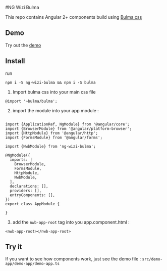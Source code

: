 #NG Wizi Bulma

This repo contains Angular 2+ components build using [Bulma css](http://bulma.io/)

## Demo

Try out the [demo](https://ng-wizi-bulma.firebaseapp.com/)

## Install

run 
```
npm i -S ng-wizi-bulma && npm i -S bulma

```

1. Import bulma css into your main css file

```
@import '~bulma/bulma';

```

2. import the module into your app module : 

````

import {ApplicationRef, NgModule} from '@angular/core';
import {BrowserModule} from '@angular/platform-browser';
import {HttpModule} from '@angular/http';
import {FormsModule} from '@angular/forms';

import {NwbModule} from 'ng-wizi-bulma';

@NgModule({
  imports: [
    BrowserModule,
    FormsModule,
    HttpModule,
    NwbModule,
  ],
  declarations: [],
  providers: [],
  entryComponents: [],
})
export class AppModule {
 
}

````

3. add the `nwb-app-root` tag into you app.component.html : 
```
<nwb-app-root></nwb-app-root>

```


## Try it

If you want to see how components work, just see the demo file : `src/demo-app/demo-app/demo-app.ts`
